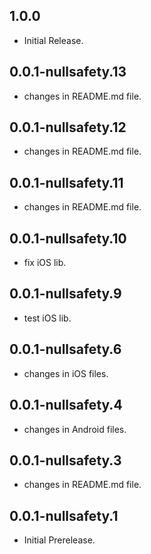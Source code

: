 ## 1.0.0

- Initial Release.
## 0.0.1-nullsafety.13

- changes in README.md file.

## 0.0.1-nullsafety.12

- changes in README.md file.
## 0.0.1-nullsafety.11

- changes in README.md file.
## 0.0.1-nullsafety.10

- fix iOS lib.
## 0.0.1-nullsafety.9

- test iOS lib.
## 0.0.1-nullsafety.6

- changes in iOS files.
## 0.0.1-nullsafety.4

- changes in Android files.
## 0.0.1-nullsafety.3

- changes in README.md file.

## 0.0.1-nullsafety.1

- Initial Prerelease.
